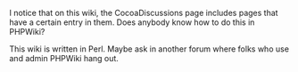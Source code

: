 I notice that on this wiki, the CocoaDiscussions page includes pages that have a certain entry in them. Does anybody know how to do this in PHPWiki?

This wiki is written in Perl.  Maybe ask in another forum where folks who use and admin PHPWiki hang out.
